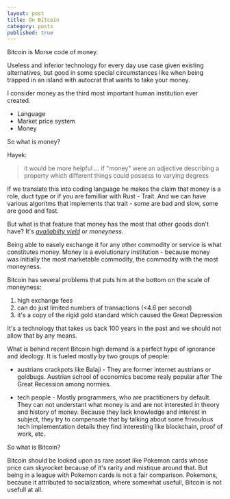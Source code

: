 ```yaml
---
layout: post
title: On Bitcoin
category: posts
published: true
---
```

Bitcoin is Morse code of money.

Useless and inferior technology for every day use case given existing alternatives, but good in some special circumstances like when being trapped in an island with autocrat that wants to take your money.

I consider money as the third most important human institution ever created. 

- Language
- Market price system
- Money

So what is money?

Hayek:
> it would be more helpful ... if "money" were an adjective describing a property which different things could possess to varying degrees

If we translate this into coding language he makes the claim that money is a role, duct type or if you are familliar with Rust - Trait. And we can have various algoritms that implements that trait - some are bad and slow, some are good and fast. 

But what is that feature that money has the most that other goods don't have? It's [_availabilty yield_](https://myslu.stlawu.edu/~shorwitz/Papers/Subjectivist%20Money%20JEEH%201990.pdf "availabilty yield") or _moneyness_.

Being able to easely exchange it for any other commodity or service is what constitutes money. Money is a evolutionary institution - because money was initially the most marketable commodity, the commodity with the most moneyness.

Bitcoin has several problems that puts him at the bottom on the scale of moneyness: 
1. high exchange fees
2. can do just limited numbers of transactions (<4.6 per second) 
3. it's a copy of the rigid gold standard which caused the Great Depression

It's a technology that takes us back 100 years in the past and we should not allow that by any means.

What is behind recent Bitcoin high demand is a perfect hype of ignorance and ideology. It is fueled mostly by two groups of people:

- austrians crackpots like Balaji - They are former internet austrians or goldbugs. Austrian school of economics become realy popular after The Great Recession among normies.

- tech people - Mostly programmers, who are practitioners by default. They can not understant what money is and are not interested in theory and history of money. Because they lack knowledge and interest in subject, they try to compensate that by talking about some frivoulous tech implementation details they find interesting like blockchain, proof of work, etc.

So what is Bitcoin?

Bitcoin should be looked upon as rare asset like Pokemon cards whose price can skyrocket because of it's rarity and mistique around that. But being in a league with Pokemon cards is not a fair comparison. Pokemons, because it attributed to socialization, where somewhat usefull, Bitcoin is not usefull at all.
